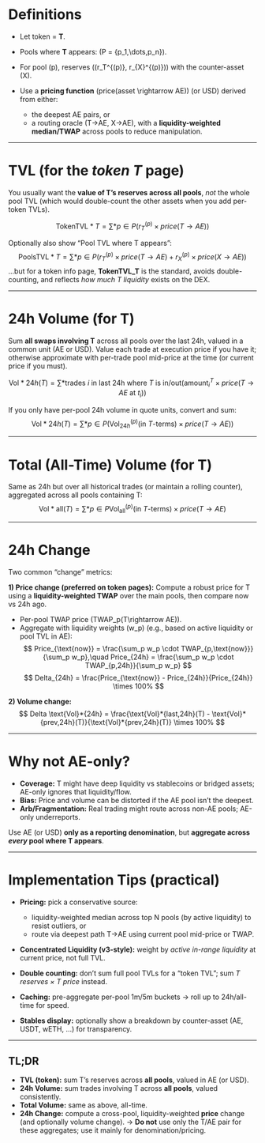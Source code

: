 # Definitions

* Let token = **T**.
* Pools where **T** appears: (P = {p_1,\dots,p_n}).
* For pool (p), reserves ((r_T^{(p)}, r_{X}^{(p)})) with the counter-asset (X).
* Use a **pricing function** (price(asset \rightarrow AE)) (or USD) derived from either:

  * the deepest AE pairs, or
  * a routing oracle (T→AE, X→AE), with a **liquidity-weighted median/TWAP** across pools to reduce manipulation.

---

# TVL (for the *token T* page)

You usually want the **value of T’s reserves across all pools**, *not* the whole pool TVL (which would double-count the other assets when you add per-token TVLs).

$$
\text{TokenTVL}*T = \sum*{p \in P} \big( r_T^{(p)} \times price(T \rightarrow AE) \big)
$$

Optionally also show “Pool TVL where T appears”:
$$
\text{PoolsTVL}*T = \sum*{p \in P} \big( r_T^{(p)} \times price(T \rightarrow AE) + r_X^{(p)} \times price(X \rightarrow AE) \big)
$$
…but for a token info page, **TokenTVL_T** is the standard, avoids double-counting, and reflects *how much T liquidity* exists on the DEX.

---

# 24h Volume (for T)

Sum **all swaps involving T** across all pools over the last 24h, valued in a common unit (AE or USD). Value each trade at execution price if you have it; otherwise approximate with per-trade pool mid-price at the time (or current price if you must).

$$
\text{Vol}*{24h}(T) = \sum*{\text{trades } i \text{ in last 24h where } T \text{ is in/out}} \big( \text{amount}_i^{T} \times price(T \rightarrow AE \text{ at } t_i) \big)
$$

If you only have per-pool 24h volume in quote units, convert and sum:
$$
\text{Vol}*{24h}(T) = \sum*{p \in P} \big( \text{Vol}_{24h}^{(p)}(\text{in } T\text{-terms}) \times price(T \rightarrow AE) \big)
$$

---

# Total (All-Time) Volume (for T)

Same as 24h but over all historical trades (or maintain a rolling counter), aggregated across all pools containing T:
$$
\text{Vol}*{\text{all}}(T) = \sum*{p \in P} \text{Vol}_{\text{all}}^{(p)}(\text{in } T\text{-terms}) \times price(T \rightarrow AE)
$$

---

# 24h Change

Two common “change” metrics:

**1) Price change (preferred on token pages):**
Compute a robust price for T using a **liquidity-weighted TWAP** over the main pools, then compare now vs 24h ago.

* Per-pool TWAP price (TWAP_p(T\rightarrow AE)).
* Aggregate with liquidity weights (w_p) (e.g., based on active liquidity or pool TVL in AE):
$$
  Price_{\text{now}} = \frac{\sum_p w_p \cdot TWAP_{p,\text{now}}}{\sum_p w_p},\quad
  Price_{24h} = \frac{\sum_p w_p \cdot TWAP_{p,24h}}{\sum_p w_p}
$$
$$
  Delta_{24h} = \frac{Price_{\text{now}} - Price_{24h}}{Price_{24h}} \times 100%
$$

**2) Volume change:**
$$
Delta \text{Vol}*{24h} = \frac{\text{Vol}*{last,24h}(T) - \text{Vol}*{prev,24h}(T)}{\text{Vol}*{prev,24h}(T)} \times 100%
$$

---

# Why not AE-only?

* **Coverage:** T might have deep liquidity vs stablecoins or bridged assets; AE-only ignores that liquidity/flow.
* **Bias:** Price and volume can be distorted if the AE pool isn’t the deepest.
* **Arb/Fragmentation:** Real trading might route across non-AE pools; AE-only underreports.

Use AE (or USD) **only as a reporting denomination**, but **aggregate across *every* pool where T appears**.

---

# Implementation Tips (practical)

* **Pricing:** pick a conservative source:

  * liquidity-weighted median across top N pools (by active liquidity) to resist outliers, or
  * route via deepest path T→AE using current pool mid-price or TWAP.
* **Concentrated Liquidity (v3-style):** weight by *active in-range liquidity* at current price, not full TVL.
* **Double counting:** don’t sum full pool TVLs for a “token TVL”; sum *T reserves × T price* instead.
* **Caching:** pre-aggregate per-pool 1m/5m buckets → roll up to 24h/all-time for speed.
* **Stables display:** optionally show a breakdown by counter-asset (AE, USDT, wETH, …) for transparency.

---

## TL;DR

* **TVL (token):** sum T’s reserves across **all pools**, valued in AE (or USD).
* **24h Volume:** sum trades involving T across **all pools**, valued consistently.
* **Total Volume:** same as above, all-time.
* **24h Change:** compute a cross-pool, liquidity-weighted **price** change (and optionally volume change).
  → **Do not** use only the T/AE pair for these aggregates; use it mainly for denomination/pricing.
